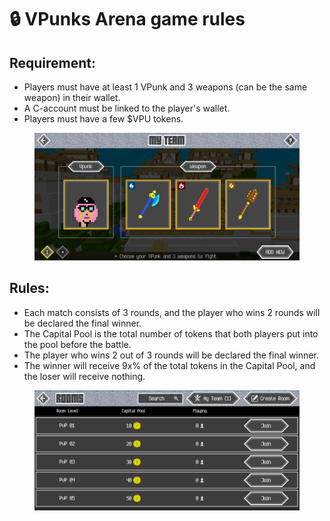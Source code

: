 # 🔒 VPunks Arena game rules

## Requirement:

* Players must have at least 1 VPunk and 3 weapons (can be the same weapon) in their wallet.
* A C-account must be linked to the player's wallet.
* Players must have a few $VPU tokens.

<figure><img src="../../.gitbook/assets/image (18).png" alt=""><figcaption></figcaption></figure>

## Rules:

* Each match consists of 3 rounds, and the player who wins 2 rounds will be declared the final winner.
* The Capital Pool is the total number of tokens that both players put into the pool before the battle.
* The player who wins 2 out of 3 rounds will be declared the final winner.
* The winner will receive 9x% of the total tokens in the Capital Pool, and the loser will receive nothing.

<figure><img src="../../.gitbook/assets/image (3).png" alt=""><figcaption></figcaption></figure>
